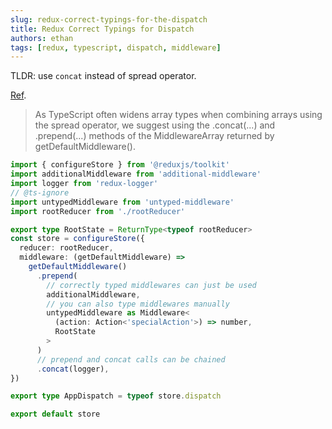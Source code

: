```yaml
---
slug: redux-correct-typings-for-the-dispatch
title: Redux Correct Typings for Dispatch
authors: ethan
tags: [redux, typescript, dispatch, middleware]
---
```


TLDR: use `concat` instead of spread operator.

[Ref](https://redux-toolkit.js.org/usage/usage-with-typescript#correct-typings-for-the-dispatch-type). 

> As TypeScript often widens array types when combining arrays using the spread operator, we suggest using the .concat(...) and .prepend(...) methods of the MiddlewareArray returned by getDefaultMiddleware().

<!--truncate-->

```ts {11-23}
import { configureStore } from '@reduxjs/toolkit'
import additionalMiddleware from 'additional-middleware'
import logger from 'redux-logger'
// @ts-ignore
import untypedMiddleware from 'untyped-middleware'
import rootReducer from './rootReducer'

export type RootState = ReturnType<typeof rootReducer>
const store = configureStore({
  reducer: rootReducer,
  middleware: (getDefaultMiddleware) =>
    getDefaultMiddleware()
      .prepend(
        // correctly typed middlewares can just be used
        additionalMiddleware,
        // you can also type middlewares manually
        untypedMiddleware as Middleware<
          (action: Action<'specialAction'>) => number,
          RootState
        >
      )
      // prepend and concat calls can be chained
      .concat(logger),
})

export type AppDispatch = typeof store.dispatch

export default store
```